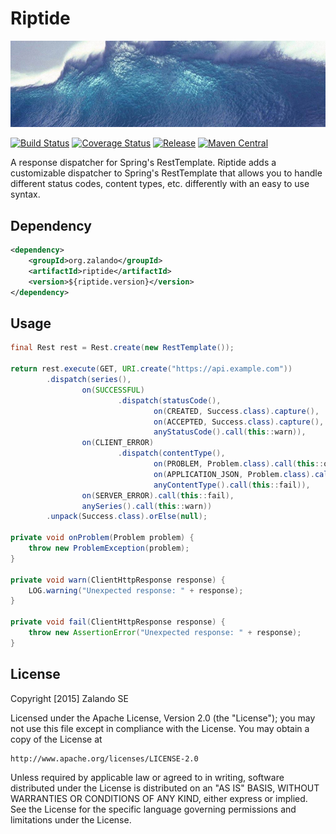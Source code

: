 # Riptide

[![Tidal wave](docs/wave.jpg)](http://pixabay.com/en/wave-water-sea-tsunami-giant-wave-11061/)

[![Build Status](https://img.shields.io/travis/zalando/riptide.svg)](https://travis-ci.org/zalando/riptide)
[![Coverage Status](https://img.shields.io/coveralls/zalando/riptide.svg)](https://coveralls.io/r/zalando/riptide)
[![Release](https://img.shields.io/github/release/zalando/riptide.svg)](https://github.com/zalando/riptide/releases)
[![Maven Central](https://img.shields.io/maven-central/v/org.zalando/riptide.svg)](https://maven-badges.herokuapp.com/maven-central/org.zalando/riptide)

A response dispatcher for Spring's RestTemplate. Riptide adds a customizable dispatcher to
Spring's RestTemplate that allows you to handle different status codes, content types, etc.
differently with an easy to use syntax.

## Dependency

```xml
<dependency>
    <groupId>org.zalando</groupId>
    <artifactId>riptide</artifactId>
    <version>${riptide.version}</version>
</dependency>
```

## Usage

```java
final Rest rest = Rest.create(new RestTemplate());

return rest.execute(GET, URI.create("https://api.example.com"))
        .dispatch(series(),
                on(SUCCESSFUL)
                        .dispatch(statusCode(),
                                on(CREATED, Success.class).capture(),
                                on(ACCEPTED, Success.class).capture(),
                                anyStatusCode().call(this::warn)),
                on(CLIENT_ERROR)
                        .dispatch(contentType(),
                                on(PROBLEM, Problem.class).call(this::onProblem),
                                on(APPLICATION_JSON, Problem.class).call(this::onProblem),
                                anyContentType().call(this::fail)),
                on(SERVER_ERROR).call(this::fail),
                anySeries().call(this::warn))
        .unpack(Success.class).orElse(null);

private void onProblem(Problem problem) {
    throw new ProblemException(problem);
}

private void warn(ClientHttpResponse response) {
    LOG.warning("Unexpected response: " + response);
}

private void fail(ClientHttpResponse response) {
    throw new AssertionError("Unexpected response: " + response);
}
```

## License

Copyright [2015] Zalando SE

Licensed under the Apache License, Version 2.0 (the "License");
you may not use this file except in compliance with the License.
You may obtain a copy of the License at

    http://www.apache.org/licenses/LICENSE-2.0

Unless required by applicable law or agreed to in writing, software
distributed under the License is distributed on an "AS IS" BASIS,
WITHOUT WARRANTIES OR CONDITIONS OF ANY KIND, either express or implied.
See the License for the specific language governing permissions and
limitations under the License.
